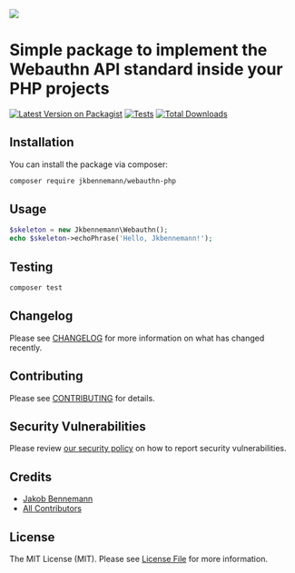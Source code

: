 
[<img src="https://github-ads.s3.eu-central-1.amazonaws.com/support-ukraine.svg?t=1" />](https://supportukrainenow.org)

# Simple package to implement the Webauthn API standard inside your PHP projects

[![Latest Version on Packagist](https://img.shields.io/packagist/v/jkbennemann/webauthn-php.svg?style=flat-square)](https://packagist.org/packages/jkbennemann/webauthn-php)
[![Tests](https://github.com/jkbennemann/webauthn-php/actions/workflows/run-tests.yml/badge.svg?branch=main)](https://github.com/jkbennemann/webauthn-php/actions/workflows/run-tests.yml)
[![Total Downloads](https://img.shields.io/packagist/dt/jkbennemann/webauthn-php.svg?style=flat-square)](https://packagist.org/packages/jkbennemann/webauthn-php)

## Installation

You can install the package via composer:

```bash
composer require jkbennemann/webauthn-php
```

## Usage

```php
$skeleton = new Jkbennemann\Webauthn();
echo $skeleton->echoPhrase('Hello, Jkbennemann!');
```

## Testing

```bash
composer test
```

## Changelog

Please see [CHANGELOG](CHANGELOG.md) for more information on what has changed recently.

## Contributing

Please see [CONTRIBUTING](https://github.com/spatie/.github/blob/main/CONTRIBUTING.md) for details.

## Security Vulnerabilities

Please review [our security policy](../../security/policy) on how to report security vulnerabilities.

## Credits

- [Jakob Bennemann](https://github.com/jkbennemann)
- [All Contributors](../../contributors)

## License

The MIT License (MIT). Please see [License File](LICENSE.md) for more information.
